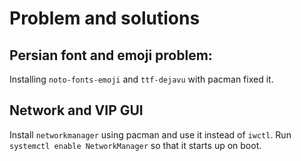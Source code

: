 # Problem and solutions

## Persian font and emoji problem:

Installing `noto-fonts-emoji` and `ttf-dejavu` with pacman fixed it.

## Network and VIP GUI

Install `networkmanager` using pacman and use it instead of `iwctl`. Run `systemctl enable NetworkManager` so that it starts up on boot.
